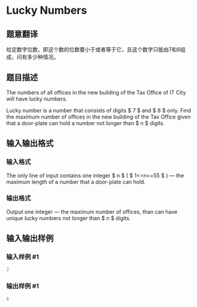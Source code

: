 # Lucky Numbers

## 题意翻译

给定数字位数，即这个数的位数要小于或者等于它，且这个数字只能由7和8组成，问有多少种情况。

## 题目描述

The numbers of all offices in the new building of the Tax Office of IT City will have lucky numbers.

Lucky number is a number that consists of digits $ 7 $ and $ 8 $ only. Find the maximum number of offices in the new building of the Tax Office given that a door-plate can hold a number not longer than $ n $ digits.

## 输入输出格式

### 输入格式

The only line of input contains one integer $ n $ ( $ 1<=n<=55 $ ) — the maximum length of a number that a door-plate can hold.

### 输出格式

Output one integer — the maximum number of offices, than can have unique lucky numbers not longer than $ n $ digits.

## 输入输出样例

### 输入样例 #1

```cpp
2

```
### 输出样例 #1

```cpp
6
```


